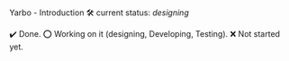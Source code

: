 Yarbo - Introduction
🛠️ current status: *designing*

✔️ Done.
⭕ Working on it (designing, Developing, Testing).
❌ Not started yet.
